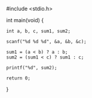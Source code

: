 #include <stdio.h>

int main(void) {

	int a, b, c, sum1, sum2;

	scanf("%d %d %d", &a, &b, &c);

	sum1 = (a < b) ? a : b;
	sum2 = (sum1 < c) ? sum1 : c;

	printf("%d", sum2);

	return 0;
}

